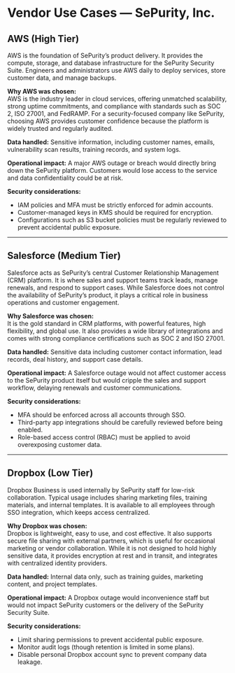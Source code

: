 # Vendor Use Cases — SePurity, Inc.

## AWS (High Tier)
AWS is the foundation of SePurity’s product delivery. It provides the compute, storage, and database infrastructure for the SePurity Security Suite. Engineers and administrators use AWS daily to deploy services, store customer data, and manage backups.  

**Why AWS was chosen:**  
AWS is the industry leader in cloud services, offering unmatched scalability, strong uptime commitments, and compliance with standards such as SOC 2, ISO 27001, and FedRAMP. For a security-focused company like SePurity, choosing AWS provides customer confidence because the platform is widely trusted and regularly audited.  

**Data handled:** Sensitive information, including customer names, emails, vulnerability scan results, training records, and system logs.  

**Operational impact:** A major AWS outage or breach would directly bring down the SePurity platform. Customers would lose access to the service and data confidentiality could be at risk.  

**Security considerations:**  
- IAM policies and MFA must be strictly enforced for admin accounts.  
- Customer-managed keys in KMS should be required for encryption.  
- Configurations such as S3 bucket policies must be regularly reviewed to prevent accidental public exposure.  

---

## Salesforce (Medium Tier)
Salesforce acts as SePurity’s central Customer Relationship Management (CRM) platform. It is where sales and support teams track leads, manage renewals, and respond to support cases. While Salesforce does not control the availability of SePurity’s product, it plays a critical role in business operations and customer engagement.  

**Why Salesforce was chosen:**  
It is the gold standard in CRM platforms, with powerful features, high flexibility, and global use. It also provides a wide library of integrations and comes with strong compliance certifications such as SOC 2 and ISO 27001.  

**Data handled:** Sensitive data including customer contact information, lead records, deal history, and support case details.  

**Operational impact:** A Salesforce outage would not affect customer access to the SePurity product itself but would cripple the sales and support workflow, delaying renewals and customer communications.  

**Security considerations:**  
- MFA should be enforced across all accounts through SSO.  
- Third-party app integrations should be carefully reviewed before being enabled.  
- Role-based access control (RBAC) must be applied to avoid overexposing customer data.  

---

## Dropbox (Low Tier)
Dropbox Business is used internally by SePurity staff for low-risk collaboration. Typical usage includes sharing marketing files, training materials, and internal templates. It is available to all employees through SSO integration, which keeps access centralized.  

**Why Dropbox was chosen:**  
Dropbox is lightweight, easy to use, and cost effective. It also supports secure file sharing with external partners, which is useful for occasional marketing or vendor collaboration. While it is not designed to hold highly sensitive data, it provides encryption at rest and in transit, and integrates with centralized identity providers.  

**Data handled:** Internal data only, such as training guides, marketing content, and project templates.  

**Operational impact:** A Dropbox outage would inconvenience staff but would not impact SePurity customers or the delivery of the SePurity Security Suite.  

**Security considerations:**  
- Limit sharing permissions to prevent accidental public exposure.  
- Monitor audit logs (though retention is limited in some plans).  
- Disable personal Dropbox account sync to prevent company data leakage.  
